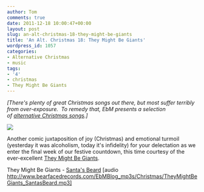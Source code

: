 ```yaml
---
author: Tom
comments: true
date: 2011-12-18 10:00:47+00:00
layout: post
slug: an-alt-christmas-18-they-might-be-giants
title: 'An Alt. Christmas 18: They Might Be Giants'
wordpress_id: 1057
categories:
- Alternative Christmas
- music
tags:
- '4'
- christmas
- They Might Be Giants
---
```


_[There's plenty of great Christmas songs out there, but most suffer terribly from over-exposure.  To remedy that, EbM presents a selection of [alternative Christmas songs](http://eatenbymonsters.wordpress.com/category/alternative-christmas/).]_

[![](http://eatenbymonsters.files.wordpress.com/2011/12/tmbg_john_john.jpg)](http://eatenbymonsters.files.wordpress.com/2011/12/tmbg_john_john.jpg)

Another comic juxtaposition of joy (Christmas) and emotional turmoil (yesterday it was alcoholism, today it's infidelity) for your delectation as we enter the final week of our festive countdown, this time courtesy of the ever-excellent [They Might Be Giants](http://www.theymightbegiants.com/).

They Might Be Giants - [Santa's Beard](http://www.bearfacedrecords.com/EbMBlog_mp3s/Christmas/TheyMightBeGiants_SantasBeard.mp3) [audio http://www.bearfacedrecords.com/EbMBlog_mp3s/Christmas/TheyMightBeGiants_SantasBeard.mp3]
